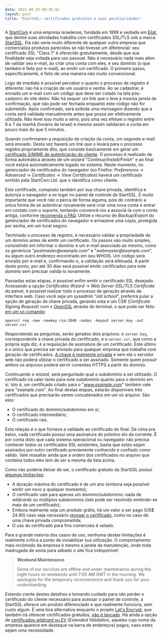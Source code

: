 ```yaml
---
date: 2015-08-29 08:36:32
layout: post
title: "StartSSL: certificados gratuitos e suas peculiaridades"
...
```


A [StartCom][startcom] é uma empresa israelense, fundada em 1999 e sediada em [Eilat][eilat], que dentre suas atividades trabalha com certificados SSL/TLS sob a marca [StartSSL][startssl]. Ela não seria muito diferente de qualquer outra empresa que comercializa produtos parecidos se não tivesse um diferencial: seu certificado SSL "Class 1" é oferecido gratuitamente, desde que sua finalidade seja voltada para uso pessoal. Não é necessário nada mais além de validar seu e-mail, ao criar uma conta com eles, e seu domínio (o que também é feito por e-mail), ao emitir um certificado. O primeiro passo, especificamente, é feito de uma maneira não muito convencional.

Logo de imediato é possível perceber o quanto o processo de registro é diferente: não há a criação de um usuário e senha. Ao se cadastrar, é enviado um e-mail com um código que deve ser colado na tela pós-cadastro do site deles. Não há sequer um link que o leve à mesma janela de confirmação, que não pode ser fechada enquanto este código não for submetido. Após confirmado, será exibida uma mensagem dizendo que a conta será validada manualmente antes que possa ser efetivamente utilizada. Não levei isso muito a sério, pois uma vez efetuei o registro entre 6 e 7 da manhã (horário de Israel) e mesmo assim validaram a conta em pouco mais do que 5 minutos.

Quando confirmarem a requisição de criação da conta, um segundo e-mail será enviado. Desta vez haverá um link que o levará para o processo registro propriamente dito, que consiste basicamente em gerar um [certificado S/MIME de autenticação do cliente][ibm-ssl-auth]. O processo é realizado de forma automática através de um _wizard_ "_Continue/Install/Finish_" e ao final você estará automaticamente logado no sistema. Neste momento, no gerenciador de certificados do navegador (no Firefox: _Preferences_ -> _Advanced_ -> _Certificates_ -> _View Certificates_) haverá um certificado emitido pela StartCom Ltd. que o identifica como cliente.

Este certificado, composto também por sua chave privada, identifica e autoriza o navegador a se logar no painel de controle da StartSSL. É muito importante que você não o perca de forma alguma, pois do contrário a única forma de se autenticar novamente será criar uma nova conta e entrar em contato com o suporte, tentando convencê-los a associá-la com a conta antiga, conforme [recomenda o FAQ][startssl-faq-lost-cert]. Utilize o recurso de _Backup_/_Export_ do gerenciador de certificados do navegador e armazene uma cópia, protegida por senha, em um local seguro.

Terminado o processo de registro, é necessário validar a propriedade de um domínio antes de emitir um certificado. Os passos são muito simples, consistindo em informar o domínio e um e-mail associado ao mesmo, como os genéricos "_postmaster@example.com_" e "_webmaster@example.com_", ou algum outro endereço encontrado em seu WHOIS. Um código será enviado por e-mail e, confirmando-o, a validação será efetuada. A partir deste ponto, por até 30 dias será possível emitir certificados para este domínio sem precisar validá-lo novamente.

Passadas estas etapas, é possível enfim emitir o certificado SSL desejado. Acessando a opção _Certificates Wizard_ -> _Web Server SSL/TLS Certificate_ do painel, é possível realizar todo o processo de geração através da interface web. Caso você seja um _sysadmin_ "_old school_", preferirá pular a opção de geração de chave privada, gerando esta e um CSR (_Certificate Signing Request_) com o [OpenSSL][openssl] através do terminal, o que pode ser feito [em um só comando][namecheap-openssl]:

    openssl req -new -newkey rsa:2048 -nodes -keyout server.key -out server.csr

Respondendo as perguntas, serão gerados dois arquivos: o `server.key`, correspondente a chave privada do certificado, e o `server.csr`, que como a própria sigla diz, é a requisição de assinatura de um certificado. Este último é o único que precisa ser enviado para qualquer empresa que trabalhe com geração de certificados. [A chave é realmente privada][tldp-ssl] e sem ela o servidor web não poderá utilizar o certificado a ser assinado. Somente quem possuir ambos os arquivos poderá servir conexões HTTPS a partir do domínio.

Continuando o _wizard_, será perguntado qual o subdomínio a ser utilizado. O certificado irá valer tanto para este subdomínio quanto para o domínio em si. Isto é, um certificado criado para o "_www.example.com_" também vale para "_example.com_". Ao final destas etapas, estarão disponíveis três certificados que precisarão serem concatenados em um só arquivo. São eles:

* O certificado do domínio/subdomínio em si;
* O certificado intermediário;
* O certificado raiz.

Esta relação é o que fornece a validade ao certificado do final. De cima pra baixo, cada certificado possui uma assinatura do próximo elo da corrente. É por conta disto que cada sistema operacional ou navegador não precisa conhecer todos os certificados SSL existentes, basta que estes sejam assinados por outro certificado previamente conhecido e confiado como válido. Vale ressaltar ainda que a ordem dos certificados no arquivo que combina todos eles tem de ser a mesma da lista acima.

Como não poderia deixar de ser, o certificado gratuito da StartSSL possui [algumas limitações][startssl-limits]:

* A duração máxima do certificado é de um ano (embora seja possível emitir um novo a qualquer momento);
* O certificado vale para apenas um domínio/subdomínio: nada de _wildcards_ ou múltiplos subdomínios (isto pode ser resolvido emitindo-se mais de um certificado);
* Embora realmente seja um produto grátis, há um valor a ser pago (US$ 24.90) caso seja necessário [revogar o certificado][startssl-revocation], como no caso de uma chave privada comprometida;
* O uso do certificado para fins comerciais é vetado.

Para a grande maioria dos casos de uso, nenhuma destas limitações é realmente crítica a ponto de inviabilizar sua utilização. O comportamento mais incômodo da empresa é mesmo a janela de manutenção, onde toda madrugada de sexta para sábado o site fica indisponível:

> **Weekend Maintenance**
>
> Some of our services are offline and under maintenance during the night hours on weekends until 7:00 AM GMT in the morning. We apologize for the temporary inconvenience and thank you for your understanding.

Estando ciente destes detalhes e tomando cuidado para não perder o certificado do cliente necessário para acessar o painel de controle, a StartSSL oferece um produto diferenciado e que realmente funciona, sem custo algum. É uma boa alternativa enquanto o projeto [Let's Encrypt][letsencrypt], que também irá oferecer certificados gratuitos, [não é lançado][letsencrypt-schedule]. Há ainda a opção de [certificados _wildcard_ ou EV][startssl-products] (_Extended Validation_, aqueles cujo nome da empresa aparece em destaque na barra de endereços) pagos, caso estes sejam uma necessidade.

[eilat]: https://en.wikipedia.org/wiki/Eilat
[ibm-ssl-auth]: http://www.ibm.com/developerworks/lotus/library/ls-SSL_client_authentication/
[letsencrypt-schedule]: https://letsencrypt.org/2015/08/07/updated-lets-encrypt-launch-schedule.html
[letsencrypt]: https://letsencrypt.org/
[namecheap-openssl]: https://www.namecheap.com/support/knowledgebase/article.aspx/9446/0/apache-opensslmodsslnginx
[openssl]: https://www.openssl.org/
[startcom]: https://www.startcom.org/
[startssl-faq-lost-cert]: https://www.startssl.com/?app=25#14
[startssl-limits]: https://en.wikipedia.org/wiki/StartCom#Limitations_of_StartSSL_Free
[startssl-products]: https://www.startssl.com/?app=39
[startssl-revocation]: https://www.startssl.com/?app=25#72
[startssl]: https://www.startssl.com/
[tldp-ssl]: http://www.tldp.org/HOWTO/SSL-Certificates-HOWTO/x64.html
